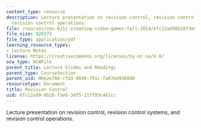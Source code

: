 ```yaml
---
content_type: resource
description: Lecture presentation on revision control, revision control systems, and
  revision control operations.
file: /courses/cms-611j-creating-video-games-fall-2014/6fc12ad90b28f3e63df521ff93c461cc_MITCMS_611JF14_Source_Cont.pdf
file_size: 920372
file_type: application/pdf
learning_resource_types:
- Lecture Notes
license: https://creativecommons.org/licenses/by-nc-sa/4.0/
ocw_type: OCWFile
parent_title: Lecture Slides and Readings
parent_type: CourseSection
parent_uid: 90e2e70d-cfd3-8049-791c-fa676d936848
resourcetype: Document
title: Revision Control
uid: 6fc12ad9-0b28-f3e6-3df5-21ff93c461cc
---
```

Lecture presentation on revision control, revision control systems, and revision control operations.